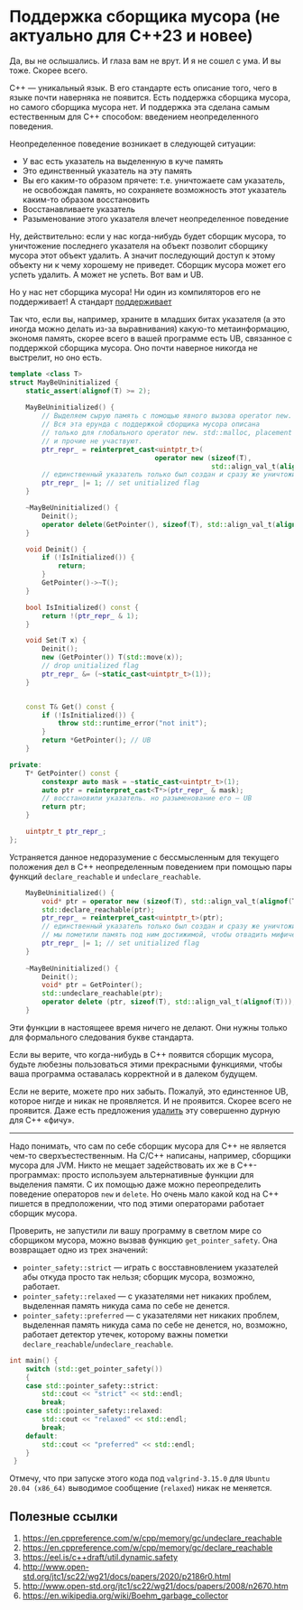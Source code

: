 # Поддержка сборщика мусора (не актуально для C++23 и новее)

Да, вы не ослышались. И глаза вам не врут. И я не сошел с ума. И вы тоже. Скорее всего.

C++ — уникальный язык. В его стандарте есть описание того, чего в языке почти наверняка не появится. Есть поддержка сборщика мусора, но самого сборщика мусора нет. И поддержка эта
сделана самым естественным для C++ способом: введением неопределенного поведения.

Неопределенное поведение возникает в следующей ситуации:
- У вас есть указатель на выделенную в куче память
- Это единственный указатель на эту память
- Вы его каким-то образом прячете: т.е. уничтожаете сам указатель, не освобождая память, но сохраняете возможность этот указатель каким-то образом восстановить
- Восстанавливаете указатель
- Разыменование этого указателя влечет неопределенное поведение

Ну, действительно: если у нас когда-нибудь будет сборщик мусора, то уничтожение последнего указателя на объект позволит сборщику мусора этот объект удалить. А значит последующий доступ к этому объекту ни к чему хорошему не приведет. Сборщик мусора может его успеть удалить. А может не успеть. Вот вам и UB.

Но у нас нет сборщика мусора! Ни один из компиляторов его не поддерживает! А стандарт [поддерживает](https://eel.is/c++draft/util.dynamic.safety)

Так что, если вы, например, храните в младших битах указателя (а это иногда можно делать из-за выравнивания) какую-то метаинформацию, экономя память, скорее всего в вашей программе есть UB, связанное с поддержкой сборщика мусора. Оно почти наверное никогда не выстрелит, но оно есть.

```C++
template <class T>
struct MayBeUninitialized {
    static_assert(alignof(T) >= 2);
    
    MayBeUninitialized() {
        // Выделяем сырую память с помощью явного вызова operator new.
        // Вся эта ерунда с поддержкой сборщика мусора описана
        // только для глобального operator new. std::malloc, placement new 
        // и прочие не участвуют.
        ptr_repr_ = reinterpret_cast<uintptr_t>(
                                    operator new (sizeof(T), 
                                                  std::align_val_t(alignof(T))));
        // единственный указатель только был создан и сразу же уничтожился
        ptr_repr_ |= 1; // set unitialized flag
    }

    ~MayBeUninitialized() {
        Deinit();
        operator delete(GetPointer(), sizeof(T), std::align_val_t(alignof(T)));
    }

    void Deinit() {
        if (!IsInitialized()) {
            return;
        }
        GetPointer()->~T();
    }

    bool IsInitialized() const {
        return !(ptr_repr_ & 1);
    }

    void Set(T x) {
        Deinit();
        new (GetPointer()) T(std::move(x));
        // drop unitialized flag
        ptr_repr_ &= (~static_cast<uintptr_t>(1));
    }


    const T& Get() const {
        if (!IsInitialized()) {
            throw std::runtime_error("not init");
        }
        return *GetPointer(); // UB
    }

private:
    T* GetPointer() const {
        constexpr auto mask = ~static_cast<uintptr_t>(1);
        auto ptr = reinterpret_cast<T*>(ptr_repr_ & mask);
        // восстановили указатель. но разыменование его — UB
        return ptr;
    }

    uintptr_t ptr_repr_;
};
```

Устраняется данное недоразумение с бессмысленным для текущего положения дел в C++ неопределенным поведением при помощью пары функций
`declare_reachable` и `undeclare_reachable`.

```C++
    MayBeUninitialized() {
        void* ptr = operator new (sizeof(T), std::align_val_t(alignof(T)));
        std::declare_reachable(ptr);
        ptr_repr_ = reinterpret_cast<uintptr_t>(ptr);
        // единственный указатель только был создан и сразу же уничтожился, но
        // мы пометили память под ним достижимой, чтобы отвадить мифический сборщик мусора
        ptr_repr_ |= 1; // set unitialized flag
    }
    
    ~MayBeUninitialized() {
        Deinit();
        void* ptr = GetPointer();
        std::undeclare_reachable(ptr);
        operator delete (ptr, sizeof(T), std::align_val_t(alignof(T)));
    }
```

Эти функции в настоящеее время ничего не делают. Они нужны только для формального следования букве стандарта.

Если вы верите, что когда-нибудь в C++ появится сборщик мусора, будьте любезны пользоваться этими прекрасными функциями, чтобы ваша программа оставалась корректной и в далеком будущем.

Если не верите, можете про них забыть. Пожалуй, это единстенное UB, которое нигде и никак не проявляется. И не проявится. Скорее всего не проявится. Даже есть предложения [удалить](http://www.open-std.org/jtc1/sc22/wg21/docs/papers/2020/p2186r0.html) эту совершенно дурную для C++ «фичу».

--------

Надо понимать, что сам по себе сборщик мусора для C++ не является чем-то сверхъестественным. На C/C++ написаны, например, сборщики мусора для JVM. Никто не мещает задействовать их же в C++-программах: просто используем альтернативные функции для выделения памяти. С их помощью даже можно переопределить поведение операторов `new` и `delete`. Но очень мало какой код на C++ пишется в предположении, что под этими операторами работает сборщик мусора.

Проверить, не запустили ли вашу программу в светлом мире со сборщиком мусора, можно вызвав функцию `get_pointer_safety`. Она возвращает одно из трех значений:
- `pointer_safety::strict`    — играть с восставновлением указателей абы откуда просто так нельзя; сборщик мусора, возможно, работает.
- `pointer_safety::relaxed`   — с указателями нет никаких проблем, выделенная память никуда сама по себе не денется.
- `pointer_safety::preferred` — с указателями нет никаких проблем, выделенная память никуда сама по себе не денется, но, возможно, работает детектор утечек, которому важны пометки `declare_reachable`/`undeclare_reachable`.

```C++
int main() {
    switch (std::get_pointer_safety())
    {
    case std::pointer_safety::strict:
        std::cout << "strict" << std::endl;
        break;
    case std::pointer_safety::relaxed:
        std::cout << "relaxed" << std::endl;
        break;
    default:
        std::cout << "preferred" << std::endl;
    }
 }
```

Отмечу, что при запуске этого кода под `valgrind-3.15.0` для `Ubuntu 20.04 (x86_64)` выводимое сообщение (`relaxed`) никак не меняется.


## Полезные ссылки
1. https://en.cppreference.com/w/cpp/memory/gc/undeclare_reachable
2. https://en.cppreference.com/w/cpp/memory/gc/declare_reachable
3. https://eel.is/c++draft/util.dynamic.safety
4. http://www.open-std.org/jtc1/sc22/wg21/docs/papers/2020/p2186r0.html
5. http://www.open-std.org/jtc1/sc22/wg21/docs/papers/2008/n2670.htm
6. https://en.wikipedia.org/wiki/Boehm_garbage_collector
